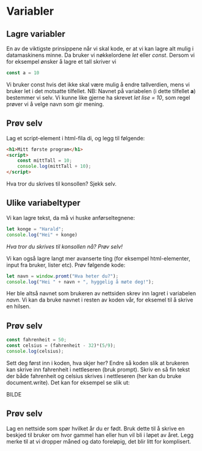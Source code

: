 # Variabler


## Lagre variabler
En av de viktigste prinsippene når vi skal kode, er at vi kan lagre alt mulig i datamaskinens minne. Da bruker vi nøkkelordene *let* eller *const*. Dersom vi for eksempel ønsker å lagre et tall skriver vi 

```JAVASCRIPT
const a = 10
```

Vi bruker const hvis det ikke skal være mulig å endre tallverdien, mens vi bruker let i det motsatte tilfellet. NB: Navnet på variabelen (i dette tilfellet **a**) bestemmer vi selv. Vi kunne like gjerne ha skrevet *let lise = 10*, som regel prøver vi å velge navn som gir mening.

## Prøv selv
Lag et script-element i html-fila di, og legg til følgende:

```HTML
<h1>Mitt første program</h1>
<script>
    const mittTall = 10;
    console.log(mittTall + 10);
</script>
```

Hva tror du skrives til konsollen? Sjekk selv.

## Ulike variabeltyper

Vi kan lagre tekst, da må vi huske anførseltegnene:

```JAVASCRIPT
let konge = "Harald";
console.log("Hei" + konge)
```
*Hva tror du skrives til konsollen nå? Prøv selv!*

Vi kan også lagre langt mer avanserte ting (for eksempel html-elementer, input fra bruker, lister etc). Prøv følgende kode:

```JAVASCRIPT
let navn = window.promt("Hva heter du?");
console.log("Hei " + navn + ", hyggelig å møte deg!");
```
Her ble altså navnet som brukeren av nettsiden skrev inn lagret i variabelen *navn*. Vi kan da bruke navnet i resten av koden vår, for eksemel til å skrive en hilsen.

## Prøv selv

```JAVASCRIPT
const fahrenheit = 50;
const celsius = (fahrenheit - 32)*(5/9);
console.log(celsius);
```

Sett deg først inn i koden, hva skjer her? Endre så koden slik at brukeren kan skrive inn fahrenheit i nettleseren (bruk prompt). Skriv en så fin tekst der både fahrenheit og celsius skrives i nettleseren (her kan du bruke document.write). Det kan for eksempel se slik ut:

BILDE

## Prøv selv

Lag en nettside som spør hvilket år du er født. Bruk dette til å skrive en beskjed til bruker om hvor gammel han eller hun vil bli i løpet av året. Legg merke til at vi dropper måned og dato foreløpig, det blir litt for komplisert.



